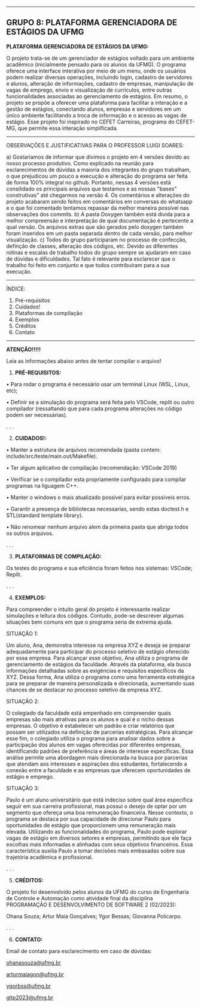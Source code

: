 --------------------------------------------------------------------------------------------------------------------------------------------------------------------
GRUPO 8: PLATAFORMA GERENCIADORA DE ESTÁGIOS DA UFMG
--------------------------------------------------------------------------------------------------------------------------------------------------------------------

**PLATAFORMA GERENCIADORA DE ESTÁGIOS DA UFMG:**

O projeto trata-se de um gerenciador de estágios voltado para um ambiente acadêmico (inicialmente pensado para os alunos da UFMG). 
O programa oferece uma interface interativa por meio de um menu, onde os usuários podem realizar diversas operações, incluindo login, cadastro de servidores e alunos, alteração de informações, cadastro de empresas, manipulação de vagas de emprego, envio e visualização de currículos, entre outras funcionalidades associadas ao gerenciamento de estágios.
Em resumo, o projeto se propõe a oferecer uma plataforma para facilitar a interação e a gestão de estágios, conectando alunos, empresas e servidores em um único ambiente facilitando a troca de informação e o acesso as vagas de estágio. Esse projeto foi inspirado no CEFET Carreiras, programa do CEFET-MG, que permite essa interação simplificada. 


********************************************************************************************************************************************************************

OBSERVAÇÕES E JUSTIFICATIVAS PARA O PROFESSOR LUIGI SOARES:

a) Gostariamos de informar que divimos o projeto em 4 versões devido ao nosso processo produtivo. Como explicado na reunião para esclarecimentos de dúvidas a maioria dos integrantes do grupo trabalham, o que prejudicou um pouco a execução e alteração do programa ser feita de forma 100% integral no github. Portanto, nessas 4 versões está consilidado os principais arquivos que testamos e as nossas "bases" construtivas" até chegarmos na versão 4. Os comentários e alterações do projeto acabaram sendo feitos em comentários em conversas do whatsapp e o que foi comentado tentamos repassar da melhor maneira possível nas observações dos commits.
b) A pasta Doxygen também está divida para a melhor compreensão e interpretação de qual documentação é pertecente a qual versão. Os arquivos extras que são gerados pelo doxygen também foram inseridos em um pasta separada dentro de cada versão, para melhor visualização.
c) Todos do grupo participaram no processo de confecção, definção de classes, alteração dos códigos, etc. Devido as diferentes rotinas e escalas de trabalho todos do grupo sempre se ajudaram em caso de dúvidas e dificuldades. Tal fato é relevante para esclarecer que o trabalho foi feito em conjunto e que todos contribuíram para a sua execução. 
********************************************************************************************************************************************************************

ÍNDICE:
  1. Pré-requisitos 
  2. Cuidados!
  3. Plataformas de compilação 
  4. Exemplos
  5. Créditos
  6. Contato

********************************************************************************************************************************************************************

**ATENÇÃO!!!!!**

Leia as informações abaixo antes de tentar compilar o arquivo!

 1) **PRÉ-REQUISITOS:** 


•	Para rodar o programa é necessário usar um terminal Linux (WSL, Linux, etc);


•	Definir se a simulação do programa será feita pelo VSCode, replit ou outro compilador (ressaltando que para cada programa alterações no código podem ser necessárias). 


.
.
.

2) **CUIDADOS!:**


• Manter a estrutura de arquivos recomendada (pasta contem: include/src/teste/main.out/Makefile).
   
• Ter algum aplicativo de compilação (recomendação: VSCode 2019)

• Verificar se o compilador esta propriamente configurado para compilar programas na liguagem C++.

• Manter o windows o mais atualizado possivel para evitar possiveis erros.
   
• Garantir a presença de bibliotecas necessarias, sendo estas doctest.h e STL(standard template library).
   
• Não renomear nenhum arquivo alem da primeira pasta que abriga todos os outros arquivos.

.
.
.

3) **PLATAFORMAS DE COMPILAÇÃO:**


Os testes do programa e sua eficiência foram feitos nos sistemas: VSCode; Replit.

.
.
.

4) **EXEMPLOS:**


Para compreender o intuito geral do projeto é interessante realizar simulações e leitura dos códigos. Contudo, pode-se descrever algumas situações bem comuns em que o programa seria de extrema ajuda.


SITUAÇÃO 1:


Um aluno, Ana, demonstra interesse na empresa XYZ e deseja se preparar adequadamente para participar do processo seletivo de estágio oferecido por essa empresa. Para alcançar esse objetivo, Ana utiliza o programa de gerenciamento de estágios da faculdade. Através da plataforma, ela busca informações detalhadas sobre as exigências e requisitos específicos da XYZ. Dessa forma, Ana utiliza o programa como uma ferramenta estratégica para se preparar de maneira personalizada e direcionada, aumentando suas chances de se destacar no processo seletivo da empresa XYZ.


SITUAÇÃO 2:


O colegiado da faculdade está empenhado em compreender quais empresas são mais atrativas para os alunos e qual é o nicho dessas empresas. O objetivo é estabelecer um padrão e criar relatórios que possam ser utilizados na definição de parcerias estratégicas. Para alcançar esse fim, o colegiado utiliza o programa para analisar dados sobre a participação dos alunos em vagas oferecidas por diferentes empresas, identificando padrões de preferência e áreas de interesse específicas. Essa análise permite uma abordagem mais direcionada na busca por parcerias que atendam aos interesses e aspirações dos estudantes, fortalecendo a conexão entre a faculdade e as empresas que oferecem oportunidades de estágio e emprego.


SITUAÇÃO 3:


Paulo é um aluno universitário que está indeciso sobre qual área específica seguir em sua carreira profissional, mas possui o desejo de optar por um segmento que ofereça uma boa remuneração financeira. Nesse contexto, o programa se destaca por sua capacidade de direcionar Paulo para oportunidades de estágio que proporcionem uma remuneração mais elevada. Utilizando as funcionalidades do programa, Paulo pode explorar vagas de estágio em diversos setores e empresas, permitindo que ele faça escolhas mais informadas e alinhadas com seus objetivos financeiros. Essa característica auxilia Paulo a tomar decisões mais embasadas sobre sua trajetória acadêmica e profissional.

.
.
.

5) **CRÉDITOS:**


O projeto foi desenvolvido pelos alunos da UFMG do curso de Engenharia de Controle e Automação como atividade final da disciplina PROGRAMAÇÃO E DESENVOLVIMENTO DE SOFTWARE 2 (02/2023):


Ohana Souza; Artur Maia Gonçalves; Ygor Bessas; Giovanna Policarpo. 

.
.
.

6) **CONTATO:** 


Email de contato para esclarecimento em caso de dúvidas:


ohanasouza@ufmg.br 


arturmaiagon@ufmg.br


ygorbss@ufmg.br


gltp2023@ufmg.br
